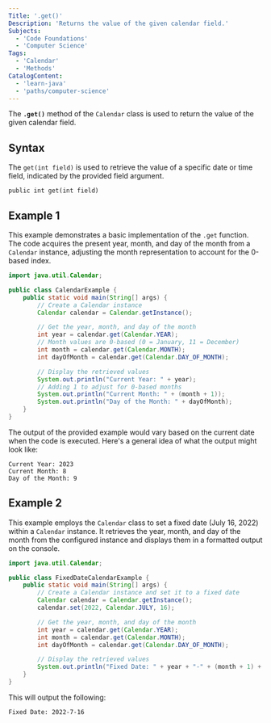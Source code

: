 ```yaml
---
Title: '.get()'
Description: 'Returns the value of the given calendar field.'
Subjects:
  - 'Code Foundations'
  - 'Computer Science'
Tags:
  - 'Calendar'
  - 'Methods'
CatalogContent:
  - 'learn-java'
  - 'paths/computer-science'
---
```


The **`.get()`** method of the `Calendar` class is used to return the value of the given calendar field.

## Syntax

The `get(int field)` is used to retrieve the value of a specific date or time field, indicated by the provided field argument.

```pseudo
public int get(int field)
```

## Example 1

This example demonstrates a basic implementation of the `.get` function. The code acquires the present year, month, and day of the month from a `Calendar` instance, adjusting the month representation to account for the 0-based index.

```java
import java.util.Calendar;

public class CalendarExample {
    public static void main(String[] args) {
        // Create a Calendar instance
        Calendar calendar = Calendar.getInstance();

        // Get the year, month, and day of the month
        int year = calendar.get(Calendar.YEAR);
        // Month values are 0-based (0 = January, 11 = December)
        int month = calendar.get(Calendar.MONTH); 
        int dayOfMonth = calendar.get(Calendar.DAY_OF_MONTH);

        // Display the retrieved values
        System.out.println("Current Year: " + year);
        // Adding 1 to adjust for 0-based months
        System.out.println("Current Month: " + (month + 1)); 
        System.out.println("Day of the Month: " + dayOfMonth);
    }
}
```

The output of the provided example would vary based on the current date when the code is executed. Here's a general idea of what the output might look like:

```shell
Current Year: 2023
Current Month: 8
Day of the Month: 9
```

## Example 2

This example employs the `Calendar` class to set a fixed date (July 16, 2022) within a `Calendar` instance. It retrieves the year, month, and day of the month from the configured instance and displays them in a formatted output on the console.

```java
import java.util.Calendar;

public class FixedDateCalendarExample {
    public static void main(String[] args) {
        // Create a Calendar instance and set it to a fixed date
        Calendar calendar = Calendar.getInstance();
        calendar.set(2022, Calendar.JULY, 16); 

        // Get the year, month, and day of the month
        int year = calendar.get(Calendar.YEAR);
        int month = calendar.get(Calendar.MONTH);
        int dayOfMonth = calendar.get(Calendar.DAY_OF_MONTH);

        // Display the retrieved values
        System.out.println("Fixed Date: " + year + "-" + (month + 1) + "-" + dayOfMonth);
    }
}
```

This will output the following:

```shell
Fixed Date: 2022-7-16
```